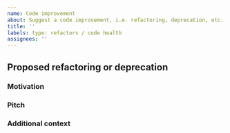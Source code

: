 ```yaml
---
name: Code improvement
about: Suggest a code improvement, i.e. refactoring, deprecation, etc.
title: ''
labels: type: refactors / code health
assignees: ''
---
```


## Proposed refactoring or deprecation

<!-- A clear and concise description of the code improvement -->

### Motivation

<!-- Please outline the motivation for the proposal. If this is related to another GitHub issue, please link here too -->

### Pitch

<!-- A clear and concise description of what you want to happen. -->

### Additional context

<!-- Add any other context or screenshots here. -->

